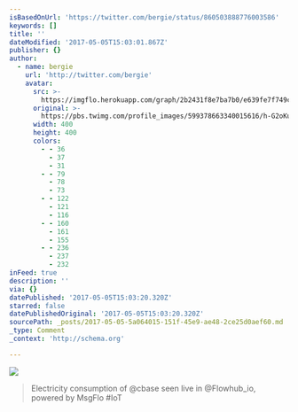 ```yaml
---
isBasedOnUrl: 'https://twitter.com/bergie/status/860503888776003586'
keywords: []
title: ''
dateModified: '2017-05-05T15:03:01.867Z'
publisher: {}
author:
  - name: bergie
    url: 'http://twitter.com/bergie'
    avatar:
      src: >-
        https://imgflo.herokuapp.com/graph/2b2431f8e7ba7b0/e639fe7f749c085adab1e0a6a7ffb2e0/noop.jpg?input=https%3A%2F%2Fpbs.twimg.com%2Fprofile_images%2F599378663340015616%2Fh-G2oKu5_400x400.jpg
      original: >-
        https://pbs.twimg.com/profile_images/599378663340015616/h-G2oKu5_400x400.jpg
      width: 400
      height: 400
      colors:
        - - 36
          - 37
          - 31
        - - 79
          - 78
          - 73
        - - 122
          - 121
          - 116
        - - 160
          - 161
          - 155
        - - 236
          - 237
          - 232
inFeed: true
description: ''
via: {}
datePublished: '2017-05-05T15:03:20.320Z'
starred: false
datePublishedOriginal: '2017-05-05T15:03:20.320Z'
sourcePath: _posts/2017-05-05-5a064015-151f-45e9-ae48-2ce25d0aef60.md
_type: Comment
_context: 'http://schema.org'

---
```

![](https://the-grid-user-content.s3-us-west-2.amazonaws.com/bfe9d2eb-b1f7-4a59-be84-772ca8572bb0.png)

> Electricity consumption of @cbase seen live in @Flowhub\_io, powered by MsgFlo \#IoT